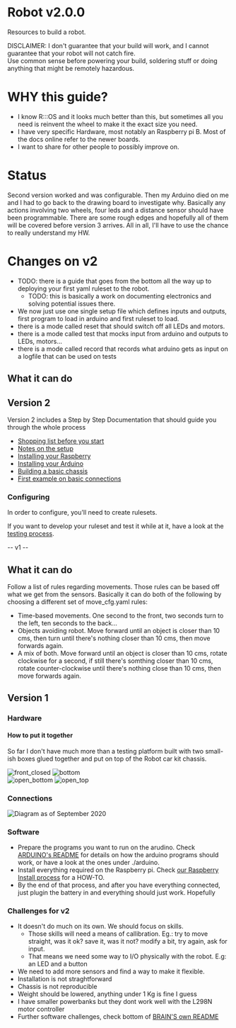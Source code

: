 # Robot v2.0.0

Resources to build a robot.

DISCLAIMER: I don't guarantee that your build will work, and I cannot guarantee that your robot will not catch fire.  
Use common sense before powering your build, soldering stuff or doing anything that might be remotely hazardous.

# WHY this guide?
- I know R:::OS and it looks much better than this, but sometimes all you need is reinvent the wheel to make it the exact size you need.
- I have very specific Hardware, most notably an <old> Raspberry pi B. Most of the docs online refer to the newer boards.  
- I want to share for other people to possibly improve on.

# Status

Second version worked and was configurable. Then my Arduino died on me and I had to go back to the drawing board to investigate why.
Basically any actions involving two wheels, four leds and a distance sensor should have been programmable.
There are some rough edges and hopefully all of them will be covered before version 3 arrives.
All in all, I'll have to use the chance to really understand my HW.

# Changes on v2
- TODO: there is a guide that goes from the bottom all the way up to deploying your first yaml ruleset to the robot.
  - TODO: this is basically a work on documenting electronics and solving potential issues there.
- We now just use one single setup file which defines inputs and outputs, first program to load in arduino and first ruleset to load.
- there is a mode called reset that should switch off all LEDs and motors. 
- there is a mode called test that mocks input from arduino and outputs to LEDs, motors...
- there is a mode called record that records what arduino gets as input on a logfile that can be used on tests

## What it can do
## Version 2

Version 2 includes a Step by Step Documentation that should guide you through the whole process

- [Shopping list before you start](./docs/000_ShoppingList.md)
- [Notes on the setup](./docs/001_Setup.md)
- [Installing your Raspberry](./docs/002_Raspberry.md)
- [Installing your Arduino](./docs/003_Arduino.md)
- [Building a basic chassis](./docs/004_Chassis.md)
- [First example on basic connections](./docs/005_first_example.md)

### Configuring
In order to configure, you'll need to create rulesets.

If you want to develop your ruleset and test it while at it, have a look at the [testing process](./brain/TESTING_HOWTO.md).

-- v1 --
## What it can do
Follow a list of rules regarding movements. Those rules can be based off what we get from the sensors. Basically it can do both of the following by choosing a different set of move_cfg.yaml rules:
- Time-based movements. One second to the front, two seconds turn to the left, ten seconds to the back...
- Objects avoiding robot. Move forward until an object is closer than 10 cms, then turn until there's nothing closer than 10 cms, then move forwards again.
- A mix of both. Move forward until an object is closer than 10 cms, rotate clockwise for a second, if still there's somthing closer than 10 cms, rotate counter-clockwise until there's nothing close than 10 cms, then move forwards again.

## Version 1
### Hardware
#### How to put it together
So far I don't have much more than a testing platform built with two small-ish boxes glued together and put on top of the Robot car kit chassis.  

![front_closed](./img/chassis_front_closed.jpg) ![bottom](./img/chassis_bottom.jpg)  
![open_bottom](./img/chassis_front_open_bottom.jpg)
![open_top](./img/chassis_front_open_top.jpg)    
### Connections
![Diagram as of September 2020](./img/diagram.202010.png)

### Software
- Prepare the programs you want to run on the arudino. Check [ARDUINO's README](ARDUINO.md) for details on how the arduino programs should work, or have a look at the ones under ./arduino.
- Install everything required on the Raspberry pi. Check [our Raspberry Install process](RASPBERRY.md) for a HOW-TO.
- By the end of that process, and after you have everything connected, just plugin the battery in and everything should just work. Hopefully

### Challenges for v2
- It doesn't do much on its own. We should focus on skills.  
  - Those skills will need a means of callibration. Eg.: try to move straight, was it ok? save it, was it not? modify a bit, try again, ask for input.
  - That means we need some way to I/O physically with the robot. E.g: an LED and a button
- We need to add more sensors and find a way to make it flexible.
- Installation is not straghtforward
- Chassis is not reproducible
- Weight should be lowered, anything under 1 Kg is fine I guess  
- I have smaller powerbanks but they dont work well with the L298N motor controller  
- Further software challenges, check bottom of [BRAIN'S own README](https://github.com/angelalonso/robot/blob/master/brain/README.md)

 

